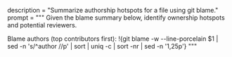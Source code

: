 description = "Summarize authorship hotspots for a file using git blame."
prompt = """
Given the blame summary below, identify ownership hotspots and potential reviewers.


Blame authors (top contributors first):
!{git blame -w --line-porcelain $1 | sed -n 's/^author //p' | sort | uniq -c | sort -nr | sed -n '1,25p'}
"""
